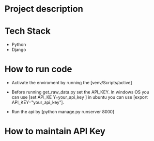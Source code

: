# Project description

# Tech Stack
* Python
* Django

#  How to run code

* Activate the enviroment by running the [venv/Scripts/active]
  
* Before running get_raw_data.py set the API_KEY. In windows OS you can use [set API_KE
Y=your_api_key
] in ubuntu you can use [export API_KEY="your_api_key"].

* Run the api by [python manage.py runserver 8000]

# How to maintain API Key

